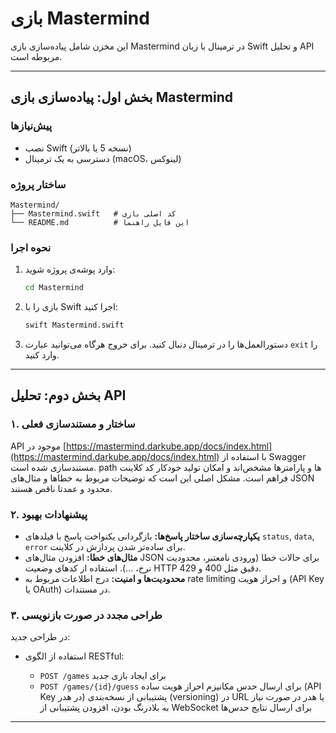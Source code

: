 # بازی Mastermind

این مخزن شامل پیاده‌سازی بازی Mastermind در ترمینال با زبان Swift و تحلیل API مربوطه است.

---

## بخش اول: پیاده‌سازی بازی Mastermind

### پیش‌نیازها

* نصب Swift (نسخه 5 یا بالاتر)
* دسترسی به یک ترمینال (macOS، لینوکس)

### ساختار پروژه

```
Mastermind/
├── Mastermind.swift   # کد اصلی بازی
└── README.md          # این فایل راهنما
```

### نحوه اجرا

1. وارد پوشه‌ی پروژه شوید:

   ```bash
   cd Mastermind
   ```
2. بازی را با Swift اجرا کنید:

   ```bash
   swift Mastermind.swift
   ```
3. دستورالعمل‌ها را در ترمینال دنبال کنید. برای خروج هرگاه می‌توانید عبارت `exit` را وارد کنید.

---

## بخش دوم: تحلیل API

### ۱. ساختار و مستندسازی فعلی

API موجود در [https://mastermind.darkube.app/docs/index.html](https://mastermind.darkube.app/docs/index.html) با استفاده از Swagger مستندسازی شده است. path ها و پارامترها مشخص‌اند و امکان تولید خودکار کد کلاینت فراهم است. مشکل اصلی این است که توضیحات مربوط به خطاها و مثال‌های JSON محدود و عمدتا ناقص هستند.

### ۲. پیشنهادات بهبود

* **یکپارچه‌سازی ساختار پاسخ‌ها:** بازگردانی یکنواخت پاسخ با فیلدهای `status`, `data`, `error` برای ساده‌تر شدن پردازش در کلاینت.
* **مثال‌های خطا:** افزودن مثال‌های JSON برای حالات خطا (ورودی نامعتبر، محدودیت نرخ، ...). استفاده از کدهای وضعیت HTTP دقیق مثل 400 و 429.
* **محدودیت‌ها و امنیت:** درج اطلاعات مربوط به rate limiting و احراز هویت (API Key یا OAuth) در مستندات.

### ۳. طراحی مجدد در صورت بازنویسی

در طراحی جدید:

* استفاده از الگوی RESTful:

  * `POST /games` برای ایجاد بازی جدید
  * `POST /games/{id}/guess` برای ارسال حدس
    مکانیزم احراز هویت ساده (API Key در هدر)
    پشتیبانی از نسخه‌بندی (versioning) در URL یا هدر
    در صورت نیاز به بلادرنگ بودن، افزودن پشتیبانی از WebSocket برای ارسال نتایج حدس‌ها

---
